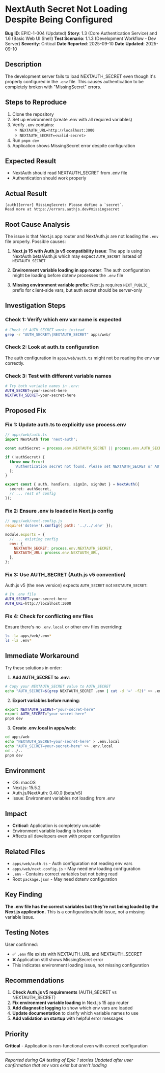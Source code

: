 # NextAuth Secret Not Loading Despite Being Configured

**Bug ID**: EPIC-1-004 (Updated)
**Story**: 1.3 (Core Authentication Service) and 1.6 (Basic Web UI Shell)
**Test Scenario**: 1.1.3 (Development Workflow - Dev Server)
**Severity**: Critical
**Date Reported**: 2025-09-10
**Date Updated**: 2025-09-10

## Description

The development server fails to load NEXTAUTH_SECRET even though it's properly configured in the `.env` file. This causes authentication to be completely broken with "MissingSecret" errors.

## Steps to Reproduce

1. Clone the repository
2. Set up environment (create .env with all required variables)
3. Verify `.env` contains:
   - `NEXTAUTH_URL=http://localhost:3000`
   - `NEXTAUTH_SECRET=<valid-secret>`
4. Run `pnpm dev`
5. Application shows MissingSecret error despite configuration

## Expected Result

- NextAuth should read NEXTAUTH_SECRET from .env file
- Authentication should work properly

## Actual Result

```
[auth][error] MissingSecret: Please define a `secret`.
Read more at https://errors.authjs.dev#missingsecret
```

## Root Cause Analysis

The issue is that Next.js app router and NextAuth.js are not loading the `.env` file properly. Possible causes:

1. **Next.js 15 with Auth.js v5 compatibility issue**: The app is using NextAuth beta/Auth.js which may expect `AUTH_SECRET` instead of `NEXTAUTH_SECRET`

2. **Environment variable loading in app router**: The auth configuration might be loading before dotenv processes the `.env` file

3. **Missing environment variable prefix**: Next.js requires `NEXT_PUBLIC_` prefix for client-side vars, but auth secret should be server-only

## Investigation Steps

### Check 1: Verify which env var name is expected

```bash
# Check if AUTH_SECRET works instead
grep -r "AUTH_SECRET\|NEXTAUTH_SECRET" apps/web/
```

### Check 2: Look at auth.ts configuration

The auth configuration in `apps/web/auth.ts` might not be reading the env var correctly.

### Check 3: Test with different variable names

```bash
# Try both variable names in .env:
AUTH_SECRET=your-secret-here
NEXTAUTH_SECRET=your-secret-here
```

## Proposed Fix

### Fix 1: Update auth.ts to explicitly use process.env

```typescript
// apps/web/auth.ts
import NextAuth from 'next-auth';

const authSecret = process.env.NEXTAUTH_SECRET || process.env.AUTH_SECRET;

if (!authSecret) {
  throw new Error(
    'Authentication secret not found. Please set NEXTAUTH_SECRET or AUTH_SECRET in .env file'
  );
}

export const { auth, handlers, signIn, signOut } = NextAuth({
  secret: authSecret,
  // ... rest of config
});
```

### Fix 2: Ensure .env is loaded in Next.js config

```javascript
// apps/web/next.config.js
require('dotenv').config({ path: '../../.env' });

module.exports = {
  // ... existing config
  env: {
    NEXTAUTH_SECRET: process.env.NEXTAUTH_SECRET,
    NEXTAUTH_URL: process.env.NEXTAUTH_URL,
  },
};
```

### Fix 3: Use AUTH_SECRET (Auth.js v5 convention)

Auth.js v5 (the new version) expects `AUTH_SECRET` not `NEXTAUTH_SECRET`:

```bash
# In .env file
AUTH_SECRET=your-secret-here
AUTH_URL=http://localhost:3000
```

### Fix 4: Check for conflicting env files

Ensure there's no `.env.local` or other env files overriding:

```bash
ls -la apps/web/.env*
ls -la .env*
```

## Immediate Workaround

Try these solutions in order:

1. **Add AUTH_SECRET to .env**:

```bash
# Copy your NEXTAUTH_SECRET value to AUTH_SECRET
echo "AUTH_SECRET=$(grep NEXTAUTH_SECRET .env | cut -d '=' -f2)" >> .env
```

2. **Export variables before running**:

```bash
export NEXTAUTH_SECRET="your-secret-here"
export AUTH_SECRET="your-secret-here"
pnpm dev
```

3. **Create .env.local in apps/web**:

```bash
cd apps/web
echo "NEXTAUTH_SECRET=your-secret-here" > .env.local
echo "AUTH_SECRET=your-secret-here" >> .env.local
cd ../..
pnpm dev
```

## Environment

- OS: macOS
- Next.js: 15.5.2
- Auth.js/NextAuth: 0.40.0 (beta/v5)
- Issue: Environment variables not loading from .env

## Impact

- **Critical**: Application is completely unusable
- Environment variable loading is broken
- Affects all developers even with proper configuration

## Related Files

- `apps/web/auth.ts` - Auth configuration not reading env vars
- `apps/web/next.config.js` - May need env loading configuration
- `.env` - Contains correct variables but not being read
- Root `package.json` - May need dotenv configuration

## Key Finding

**The .env file has the correct variables but they're not being loaded by the Next.js application.** This is a configuration/build issue, not a missing variable issue.

## Testing Notes

User confirmed:

- ✅ `.env` file exists with NEXTAUTH_URL and NEXTAUTH_SECRET
- ❌ Application still shows MissingSecret error
- This indicates environment loading issue, not missing configuration

## Recommendations

1. **Check Auth.js v5 requirements** (AUTH_SECRET vs NEXTAUTH_SECRET)
2. **Fix environment variable loading** in Next.js 15 app router
3. **Add diagnostic logging** to show which env vars are loaded
4. **Update documentation** to clarify which variable names to use
5. **Add validation on startup** with helpful error messages

## Priority

**Critical** - Application is non-functional even with correct configuration

---

_Reported during QA testing of Epic 1 stories_
_Updated after user confirmation that env vars exist but aren't loading_
